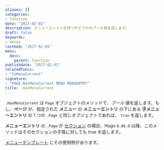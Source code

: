 ```yaml
---
aliases: []
categories:
- function
date: "2017-02-01"
description: メニューエントリを持つかどうかのブール値を返します。
draft: false
keywords:
- menus
lastmod: "2017-02-01"
menu:
  docs:
    parent: function
publishdate: "2017-02-01"
relatedfuncs:
- "IsMenuCurrent"
signature:
- "PAGE.HasMenuCurrent MENU MENUENTRY"
title: .HasMenuCurrent
---
```


`.HasMenuCurrent` は `Page` オブジェクトのメソッドで、_ブール_ 値を返します。もし、**ページ** が、指定された **メニュー** の **メニューエントリ** の下にある **子メニューエントリ** の 1 つの `.Page` と同じオブジェクトであれば、 `true` を返します。

**メニューエントリ** の `.Page` が [セクション](/content-management/sections/) の場合、Hugo `0.86.0` 以降、このメソッドはそのセクションの子孫に対しても true を返します。

[メニューテンプレート](/templates/menu-templates/) にその使用例があります。
